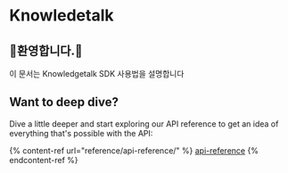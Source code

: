 # Knowledetalk

## 환영합니다.

이 문서는 Knowledgetalk SDK 사용법을 설명합니다

## Want to deep dive?

Dive a little deeper and start exploring our API reference to get an idea of everything that's possible with the API:

{% content-ref url="reference/api-reference/" %}
[api-reference](reference/api-reference/)
{% endcontent-ref %}
